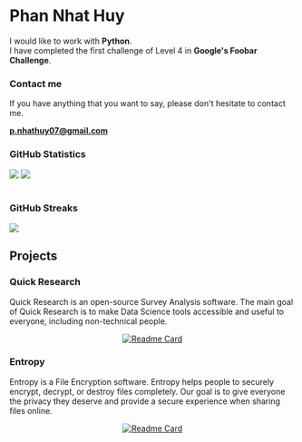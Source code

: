 Phan Nhat Huy
===
I would like to work with **Python**.
<br>I have completed the first challenge of Level 4 in **Google's Foobar Challenge**.<br>

<h3>Contact me</h3>
If you have anything that you want to say, please don't hesitate to contact me.<br>

**p.nhathuy07@gmail.com**

<h3>GitHub Statistics</h3>
<div align="left">
<a href="https://github.com/pnhathuy07"><img src="https://github-readme-stats.vercel.app/api?username=pnhathuy07&show_icons=true&show_icons=true&theme=buefy&count_private=true&cache_seconds=1800&line_height=24"></a>
<a href="https://github.com/pnhathuy07"><img src="https://github-readme-stats.vercel.app/api/top-langs/?username=pnhathuy07&show_icons=true&theme=buefy&layout=compact&cache_seconds=1800&langs_count=8"></a></div><br>
<h3>GitHub Streaks</h3>
<div align="left">
<a href="https://github.com/pnhathuy07"><img src="https://github-readme-streak-stats.herokuapp.com/?user=pnhathuy07"></a>
</div>

Projects
---

<h3>Quick Research</h3>

Quick Research is an open-source Survey Analysis software. The main goal of Quick Research is to make Data Science tools accessible and useful to everyone, including non-technical people.

<div align="center">
  
  [![Readme Card](https://github-readme-stats.vercel.app/api/pin/?username=pnhathuy07&repo=quick-research&show_owner=True)](https://github.com/pnhathuy07/quick-research)
  
</div>

<h3>Entropy</h3>

Entropy is a File Encryption software. Entropy helps people to securely encrypt, decrypt, or destroy files completely. Our goal is to give everyone the privacy they deserve and 
provide a secure experience when sharing files online.

<div align="center">
  
  [![Readme Card](https://github-readme-stats.vercel.app/api/pin/?username=pnhathuy07&repo=entropy&show_owner=True)](https://github.com/pnhathuy07/entropy)
  
</div>
